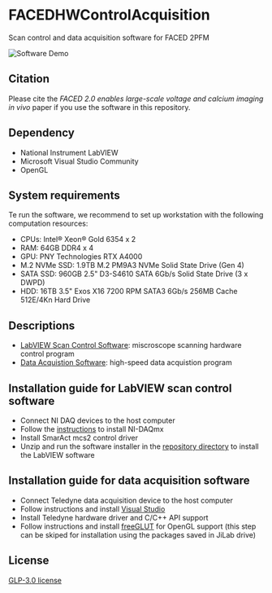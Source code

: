 # FACEDHWControlAcquisition
Scan control and data acquisition software for FACED 2PFM

![Software Demo](./Assets/SoftwareDemo.gif)


## Citation
Please cite the *FACED 2.0 enables large-scale voltage and calcium imaging in vivo* paper if you use the software in this repository.  


## Dependency
- National Instrument LabVIEW 
- Microsoft Visual Studio Community
- OpenGL


## System requirements 
Te run the software, we recommend to set up workstation with the following computation resources:
- CPUs: Intel® Xeon® Gold 6354 x 2
- RAM: 64GB DDR4 x 4
- GPU: PNY Technologies RTX A4000
- M.2 NVMe SSD: 1.9TB M.2 PM9A3 NVMe Solid State Drive (Gen 4)
- SATA SSD: 960GB 2.5" D3-S4610 SATA 6Gb/s Solid State Drive
(3 x DWPD)
- HDD: 16TB 3.5" Exos X16 7200 RPM SATA3 6Gb/s 256MB
Cache 512E/4Kn Hard Drive


## Descriptions 
- [LabVIEW Scan Control Software](./FACED_DataAcquisition/): miscroscope scanning hardware control program
- [Data Acquistion Software](./FACED_ScanControl/): high-speed data acquistion program


## Installation guide for LabVIEW scan control software
- Connect NI DAQ devices to the host computer
- Follow the [instructions](https://www.youtube.com/watch?v=4x_EH53hb2I) to install NI-DAQmx
- Install SmarAct mcs2 control driver
- Unzip and run the software installer in the [repository directory](./FACED_ScanControl/) to install the LabVIEW software


## Installation guide for data acquisition software
- Connect Teledyne data acquisition device to the host computer
- Follow instructions and install [Visual Studio](https://visualstudio.microsoft.com/)
- Install Teledyne hardware driver and C/C++ API support
- Follow instructions and install [freeGLUT](https://freeglut.sourceforge.net/) for OpenGL support (this step can be skiped for installation using the packages saved in JiLab drive)


## License
[GLP-3.0 license](./LICENSE)
